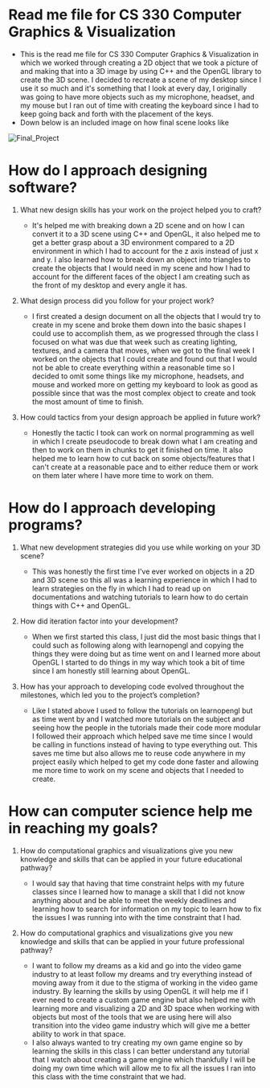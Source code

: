# Read me file for CS 330 Computer Graphics & Visualization
+ This is the read me file for CS 330 Computer Graphics & Visualization in which we worked through creating a 2D object that we took a picture of and making that into a 3D image by using C++ and the OpenGL library to create the 3D scene. I decided to recreate a scene of my desktop since I use it so much and it's something that I look at every day, I originally was going to have more objects such as my microphone, headset, and my mouse but I ran out of time with creating the keyboard since I had to keep going back and forth with the placement of the keys.
+ Down below is an included image on how final scene looks like 


![Final_Project](https://user-images.githubusercontent.com/31226496/233868296-6ed19de1-85e4-46b2-9f37-92daef1e7893.png)



# How do I approach designing software?
1. What new design skills has your work on the project helped you to craft?
   - It's helped me with breaking down a 2D scene and on how I can convert it to a 3D scene using C++ and OpenGL, it also helped me to get a better grasp about a 3D environment compared to a 2D environment in which I had to account for the z axis instead of just x and y. I also learned how to break down an object into triangles to create the objects that I would need in my scene and how I had to account for the different faces of the object I am creating such as the front of my desktop and every angle it has.  

2. What design process did you follow for your project work?
   - I first created a design document on all the objects that I would try to create in my scene and broke them down into the basic shapes I could use to accomplish them, as we progressed through the class I focused on what was due that week such as creating lighting, textures, and a camera that moves, when we got to the final week I worked on the objects that I could create and found out that I would not be able to create everything within a reasonable time so I decided to omit some things like my microphone, headsets, and mouse and worked more on getting my keyboard to look as good as possible since that was the most complex object to create and took the most amount of time to finish. 

3. How could tactics from your design approach be applied in future work?
   - Honestly the tactic I took can work on normal programming as well in which I create pseudocode to break down what I am creating and then to work on them in chunks to get it finished on time. It also helped me to learn how to cut back on some objects/features that I can't create at a reasonable pace and to either reduce them or work on them later where I have more time to work on them.

     

# How do I approach developing programs?

1. What new development strategies did you use while working on your 3D scene?
   - This was honestly the first time I've ever worked on objects in a 2D and 3D scene so this all was a learning experience in which I had to learn strategies on the fly in which I had to read up on documentations and watching tutorials to learn how to do certain things with C++ and OpenGL. 

2. How did iteration factor into your development?
   - When we first started this class, I just did the most basic things that I could such as following along with learnopengl and copying the things they were doing but as time went on and I learned more about OpenGL I started to do things in my way which took a bit of time since I am honestly still learning about OpenGL. 

3. How has your approach to developing code evolved throughout the milestones, which led you to the project’s completion?
   - Like I stated above I used to follow the tutorials on learnopengl but as time went by and I watched more tutorials on the subject and seeing how the people in the tutorials made their code more modular I followed their approach which helped save me time since I would be calling in functions instead of having to type everything out. This saves me time but also allows me to reuse code anywhere in my project easily which helped to get my code done faster and allowing me more time to work on my scene and objects that I needed to create.



 # How can computer science help me in reaching my goals?

1. How do computational graphics and visualizations give you new knowledge and skills that can be applied in your future educational pathway?
   - I would say that having that time constraint helps with my future classes since I learned how to manage a skill that I did not know anything about and be able to meet the weekly deadlines and learning how to search for information on my topic to learn how to fix the issues I was running into with the time constraint that I had.


2. How do computational graphics and visualizations give you new knowledge and skills that can be applied in your future professional pathway?
   - I want to follow my dreams as a kid and go into the video game industry to at least follow my dreams and try everything instead of moving away from it due to the stigma of working in the video game industry. By learning the skills by using OpenGL it will help me if I ever need to create a custom game engine but also helped me with learning more and visualizing a 2D and 3D space when working with objects but most of the tools that we are using here will also transition into the video game industry which will give me a better ability to work in that space. 
   - I also always wanted to try creating my own game engine so by learning the skills in this class I can better understand any tutorial that I watch about creating a game engine which thankfully I will be doing my own time which will allow me to fix all the issues I ran into this class with the time constraint that we had.
